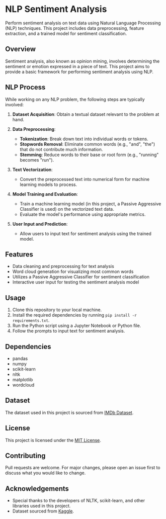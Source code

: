 # NLP Sentiment Analysis

Perform sentiment analysis on text data using Natural Language Processing (NLP) techniques. This project includes data preprocessing, feature extraction, and a trained model for sentiment classification.

## Overview

Sentiment analysis, also known as opinion mining, involves determining the sentiment or emotion expressed in a piece of text. This project aims to provide a basic framework for performing sentiment analysis using NLP.

## NLP Process

While working on any NLP problem, the following steps are typically involved:

1. **Dataset Acquisition**: Obtain a textual dataset relevant to the problem at hand.

2. **Data Preprocessing**:
   - **Tokenization**: Break down text into individual words or tokens.
   - **Stopwords Removal**: Eliminate common words (e.g., "and", "the") that do not contribute much information.
   - **Stemming**: Reduce words to their base or root form (e.g., "running" becomes "run").

3. **Text Vectorization**:
   - Convert the preprocessed text into numerical form for machine learning models to process.

4. **Model Training and Evaluation**:
   - Train a machine learning model (in this project, a Passive Aggressive Classifier is used) on the vectorized text data.
   - Evaluate the model's performance using appropriate metrics.

5. **User Input and Prediction**:
   - Allow users to input text for sentiment analysis using the trained model.

## Features

- Data cleaning and preprocessing for text analysis
- Word cloud generation for visualizing most common words
- Utilizes a Passive Aggressive Classifier for sentiment classification
- Interactive user input for testing the sentiment analysis model

## Usage

1. Clone this repository to your local machine.
2. Install the required dependencies by running `pip install -r requirements.txt`.
3. Run the Python script using a Jupyter Notebook or Python file.
4. Follow the prompts to input text for sentiment analysis.

## Dependencies

- pandas
- numpy
- scikit-learn
- nltk
- matplotlib
- wordcloud

## Dataset

The dataset used in this project is sourced from [IMDb Dataset](https://www.kaggle.com/lakshmi25npathi/imdb-dataset-of-50k-movie-reviews).

## License

This project is licensed under the [MIT License](LICENSE).

## Contributing

Pull requests are welcome. For major changes, please open an issue first to discuss what you would like to change.

## Acknowledgements

- Special thanks to the developers of NLTK, scikit-learn, and other libraries used in this project.
- Dataset sourced from [Kaggle](https://www.kaggle.com/).
